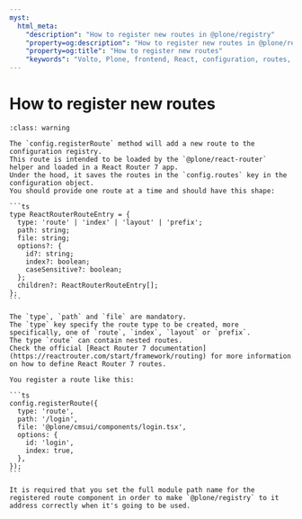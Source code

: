 ```yaml
---
myst:
  html_meta:
    "description": "How to register new routes in @plone/registry"
    "property=og:description": "How to register new routes in @plone/registry"
    "property=og:title": "How to register new routes"
    "keywords": "Volto, Plone, frontend, React, configuration, routes, React Router"
---
```


# How to register new routes

````{admonition} Warning! This feature is experimental and only applies to register routes for React Router 7 applications. Click to accept the risks and read details.
:class: warning

The `config.registerRoute` method will add a new route to the configuration registry.
This route is intended to be loaded by the `@plone/react-router` helper and loaded in a React Router 7 app.
Under the hood, it saves the routes in the `config.routes` key in the configuration object.
You should provide one route at a time and should have this shape:

```ts
type ReactRouterRouteEntry = {
  type: 'route' | 'index' | 'layout' | 'prefix';
  path: string;
  file: string;
  options?: {
    id?: string;
    index?: boolean;
    caseSensitive?: boolean;
  };
  children?: ReactRouterRouteEntry[];
};
```

The `type`, `path` and `file` are mandatory.
The `type` key specify the route type to be created, more specifically, one of `route`, `index`, `layout` or `prefix`.
The type `route` can contain nested routes.
Check the official [React Router 7 documentation](https://reactrouter.com/start/framework/routing) for more information on how to define React Router 7 routes.

You register a route like this:

```ts
config.registerRoute({
  type: 'route',
  path: '/login',
  file: '@plone/cmsui/components/login.tsx',
  options: {
    id: 'login',
    index: true,
  },
});
```

It is required that you set the full module path name for the registered route component in order to make `@plone/registry` to it address correctly when it's going to be used.
````
